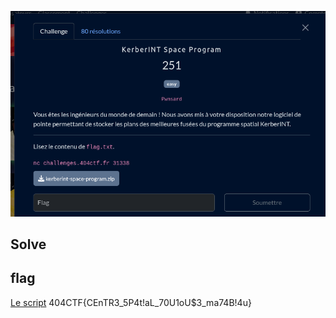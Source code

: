 ![intro](./img/intro.png)


## Solve

## flag
[Le script](./solve.py)
404CTF{CEnTR3_5P4t!aL_70U1oU$3_ma74B!4u}